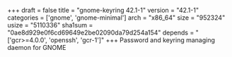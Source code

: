 +++
draft = false
title = "gnome-keyring 42.1-1"
version = "42.1-1"
categories = ['gnome', 'gnome-minimal']
arch = "x86_64"
size = "952324"
usize = "5110336"
sha1sum = "0ae8d929e0f6cd69649e2be02090da79d254a154"
depends = "['gcr>=4.0.0', 'openssh', 'gcr-1']"
+++
Password and keyring managing daemon for GNOME